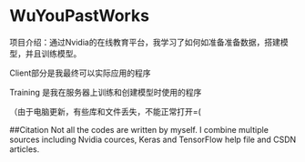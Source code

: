 # WuYouPastWorks
 项目介绍：通过Nvidia的在线教育平台，我学习了如何如准备准备数据，搭建模型，并且训练模型。

Client部分是我最终可以实际应用的程序

Training 是我在服务器上训练和创建模型时使用的程序

（由于电脑更新，有些库和文件丢失，不能正常打开=(


##Citation
Not all the codes are written by myself. I combine multiple sources including Nvidia cources, Keras and TensorFlow help file and CSDN articles.
